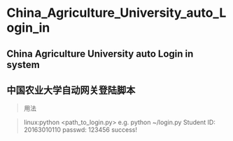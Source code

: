 # China_Agriculture_University_auto_Login_in
China Agriculture University auto Login in system
----
中国农业大学自动网关登陆脚本
---
>用法

>linux:python <path_to_login.py>
>e.g. python ~/login.py
>		Student ID:
>		20163010110
>		passwd:
>		123456
>		success!



